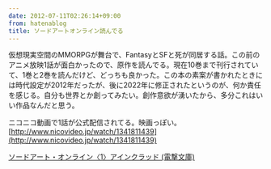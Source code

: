 ```yaml
---
date: 2012-07-11T02:26:14+09:00
from: hatenablog
title: ソードアートオンライン読んでる
---
```

仮想現実空間のMMORPGが舞台で、FantasyとSFと死が同居する話。この前のアニメ放映1話が面白かったので、原作を読んでる。現在10巻まで刊行されていて、1巻と2巻を読んだけど、どっちも良かった。この本の素案が書かれたときには時代設定が2012年だったが、後に2022年に修正されたというのが、何か責任を感じる。自分も世界とか創ってみたい。創作意欲が湧いたから、多分これはいい作品なんだと思う。

ニコニコ動画で1話が公式配信されてる。映画っぽい。  
[http://www.nicovideo.jp/watch/1341811439](http://www.nicovideo.jp/watch/1341811439)

[ソードアート・オンライン〈1〉アインクラッド (電撃文庫)](http://www.amazon.co.jp/exec/obidos/ASIN/4048677608/r7kamura07-22/)